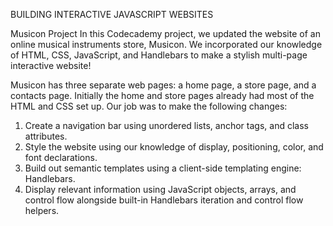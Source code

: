 BUILDING INTERACTIVE JAVASCRIPT WEBSITES

Musicon Project
In this Codecademy project, we updated the website of an online musical instruments store, Musicon. We incorporated our knowledge of HTML, CSS, JavaScript, and Handlebars to make a stylish multi-page interactive website!

Musicon has three separate web pages: a home page, a store page, and a contacts page. Initially the home and store pages already had most of the HTML and CSS set up. Our job was to make the following changes:

1. Create a navigation bar using unordered lists, anchor tags, and class attributes.
2. Style the website using our knowledge of display, positioning, color, and font declarations.
3. Build out semantic templates using a client-side templating engine: Handlebars.
4. Display relevant information using JavaScript objects, arrays, and control flow alongside built-in Handlebars iteration and control flow helpers.
